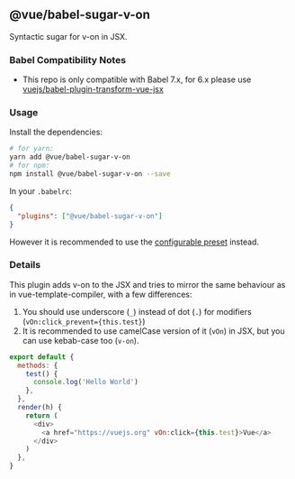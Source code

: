 ## @vue/babel-sugar-v-on

Syntactic sugar for v-on in JSX.

### Babel Compatibility Notes

- This repo is only compatible with Babel 7.x, for 6.x please
  use [vuejs/babel-plugin-transform-vue-jsx](https://github.com/vuejs/babel-plugin-transform-vue-jsx)

### Usage

Install the dependencies:

```sh
# for yarn:
yarn add @vue/babel-sugar-v-on
# for npm:
npm install @vue/babel-sugar-v-on --save
```

In your `.babelrc`:

```json
{
  "plugins": ["@vue/babel-sugar-v-on"]
}
```

However it is recommended to use the [configurable preset](../babel-preset-jsx/README.md) instead.

### Details

This plugin adds v-on to the JSX and tries to mirror the same behaviour as in vue-template-compiler, with a few
differences:

1. You should use underscore (`_`) instead of dot (`.`) for modifiers (`vOn:click_prevent={this.test}`)
2. It is recommended to use camelCase version of it (`vOn`) in JSX, but you can use kebab-case too (`v-on`).

```js
export default {
  methods: {
    test() {
      console.log('Hello World')
    },
  },
  render(h) {
    return (
      <div>
        <a href="https://vuejs.org" vOn:click={this.test}>Vue</a>
      </div>
    )
  },
}
```

